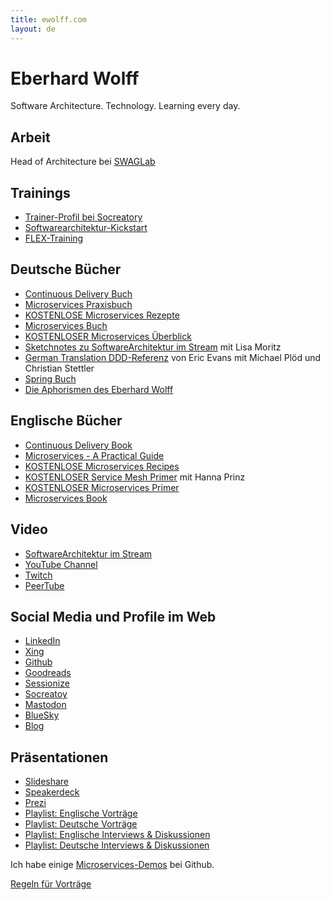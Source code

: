 ```yaml
---
title: ewolff.com
layout: de
---
```


# Eberhard Wolff

Software Architecture. Technology. Learning every day.

## Arbeit

Head of Architecture bei [SWAGLab](https://swaglab.rocks/)

## Trainings

* [Trainer-Profil bei
  Socreatory](https://www.socreatory.com/de/trainers/eberhard-wolff)
* [Softwarearchitektur-Kickstart](https://www.socreatory.com/de/trainings/arch-kickstart)
* [FLEX-Training](https://www.socreatory.com/de/trainings/flex)

## Deutsche Bücher

* [Continuous Delivery Buch](http://continuous-delivery-buch.de)
* [Microservices Praxisbuch](http://microservices-praxisbuch.de)
* [KOSTENLOSE Microservices Rezepte](http://microservices-praxisbuch.de/rezepte.html)
* [Microservices Buch](http://microservices-buch.de)
* [KOSTENLOSER Microservices Überblick
 ](http://microservices-buch.de/ueberblick.html)
* [Sketchnotes zu SoftwareArchitektur im
  Stream](https://software-architektur.tv/sketchnote-buch) mit Lisa Moritz
* [German Translation DDD-Referenz](https://ddd-referenz.de/) von Eric
  Evans mit Michael Plöd und Christian Stettler
* [Spring Buch](https://www.goodreads.com/book/show/13056315-spring-3)
* [Die Aphorismen des Eberhard
  Wolff](https://entwickler.de/karriere/die-aphorismen-des-eberhard-wolff/)

## Englische Bücher

* [Continuous Delivery Book](http://continuous-delivery-book.com)
* [Microservices - A Practical Guide](http://practical-microservices.com/) 
* [KOSTENLOSE Microservices Recipes](http://practical-microservices.com/recipes.html)
* [KOSTENLOSER Service Mesh Primer](https://leanpub.com/service-mesh-primer)
  mit Hanna Prinz
* [KOSTENLOSER Microservices Primer](http://microservices-book.com/primer.html)
* [Microservices Book](http://microservices-book.com)

## Video

* [SoftwareArchitektur im Stream](https://software-architektur.tv)
* [YouTube
  Channel](https://youtube.com/@EberhardWolff)
* [Twitch](https://www.twitch.tv/ebrwolff)
* [PeerTube](https://tube.tchncs.de/a/eberhard_wolff/video-channels)

## Social Media und Profile im Web

  * [LinkedIn](https://www.linkedin.com/in/eberhardwolff/)
  * [Xing](https://www.xing.com/profile/Eberhard_Wolff)
  * [Github](https://github.com/ewolff)
  * [Goodreads](https://goodreads.com/author/show/111923.Eberhard_Wolff)
  * [Sessionize](https://sessionize.com/EberhardWolff/)
  * [Socreatoy](https://www.socreatory.com/de/trainers/eberhard-wolff)
  * <a rel="me" href="https://mastodon.social/@ewolff">Mastodon</a>
  * [BlueSky](https://bsky.app/profile/ewolff.com)
  * [Blog](http://www.heise.de/developer/Continuous-Architecture-2687847.html)
  
## Präsentationen

 * [Slideshare](http://www.slideshare.net/ewolff/presentations)
 * [Speakerdeck](https://speakerdeck.com/ewolff)
 * [Prezi](https://prezi.com/user/ewolff/)
 * [Playlist: Englische Vorträge](https://www.youtube.com/playlist?list=PLeXlULyOtEndP47qFtSoVevPoZ2D1h55X)
 * [Playlist: Deutsche Vorträge](https://www.youtube.com/playlist?list=PLeXlULyOtEnc90Ix0WwT1YPPnQKeGy4CP)
 * [Playlist: Englische Interviews & Diskussionen](https://www.youtube.com/playlist?list=PLeXlULyOtEneFtbnf0bTy5aY7DSJ6PsGq)
 * [Playlist: Deutsche Interviews & Diskussionen](https://www.youtube.com/playlist?list=PLeXlULyOtEnfASazcsQz9iGPkuLdbLdl3)

Ich habe einige [Microservices-Demos](microservices-demos-de.html) bei Github.

[Regeln für Vorträge](speaking-rules.html)
